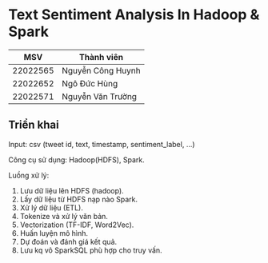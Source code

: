 # Text Sentiment Analysis In Hadoop & Spark

| MSV       | Thành viên          |
|-----------|---------------------|
| 22022565  | Nguyễn Công Huynh   |
| 22022652  | Ngô Đức Hùng        |
| 22022571  | Nguyễn Văn Trường   |

## Triển khai

Input: csv (tweet id, text, timestamp, sentiment_label, ...)

Công cụ sử dụng: Hadoop(HDFS), Spark.

Luồng xử lý:

1. Lưu dữ liệu lên HDFS (hadoop).
2. Lấy dữ liệu từ HDFS nạp nào Spark.
3. Xử lý dữ liệu (ETL).
4. Tokenize và xử lý văn bản.
5. Vectorization (TF-IDF, Word2Vec).
6. Huấn luyện mô hình.
7. Dự đoán và đánh giá kết quả.
8. Lưu kq vô SparkSQL phù hợp cho truy vấn.

